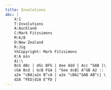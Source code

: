 ```yaml
---
title: Involutions
abc: |
    X:1
    T:Involutions
    A:Auckland
    C:Mark Fitzsimons
    M:6/8
    O:New Zealand
    R:Jig
    %%Copyright: Mark Fitzsimons
    K:A min
    A|:\
    BcG ABc | dGc BFG | Aee Add | Acc ^GAB |\
    cGA Bcd | GcB FGA | ^Gee dcB| A^GB A2 ::
    a2e ^cBA|a2e B^cA | a2e ^cBA|^GAB AB^c| \
    d2A ^FED|d2A E^FD |
---
```


